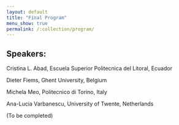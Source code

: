 ```yaml
---
layout: default
title: "Final Program"
menu_show: true
permalink: /:collection/program/
---
```


<!--
| 09:15 | Opening Remarks                  |
| 09:30 | Talk 1: Giuliano Casale           |
| 10:15 | Talk 2: Diwakar Krishnamurthy     |
| 11:00 | coffee break                     |
| 11:30 | FCRC Plenary                     |
| 12:30 | Lunch                            |
| 13:45 | Discussion Session (D1): What to teach|
| 14:45 | Talk 3: Mohammad Hajiesmaili      |
| 15:30 | Coffee Break                     |
| 16:00 | Talk 4: Ziv Scully                |
| 16:45 | Discussion Session (D2): How to teach |
| 17:45 | Closing Remarks                  |
-->

## Speakers: 

Cristina L. Abad, Escuela Superior Politecnica del Litoral, Ecuador

Dieter Fiems, Ghent University, Belgium

Michela Meo, Politecnico di Torino, Italy

Ana-Lucia Varbanescu, University of Twente, Netherlands

(To be completed)

<!--
## Title: Performance evaluation teaching in the age of cloud computing

**Abstract**: Cloud computing has been a primary ICT driver during the last 15 years, fostering sharp changes in performance engineering practices across the computing industry and, at the same time, profoundly steering research trends in academia. A distinctive trait of this paradigm is that cloud engineers can programmatically control software and system performance, raising an expectation for computing graduates who find employment in this area to be ready to engage in hands-on performance engineering problems. This, in turn, calls for a broader and more profound education on performance topics as part of the computing curriculum. This talk will present my own experience and views on the intersection between cloud computing and performance evaluation teaching. I will also give practical examples of how we can engage students in the performance evaluation discipline and prepare them to tackle quality-of-service engineering challenges that arise in the cloud domain.

**Bio**: Giuliano Casale joined the Department of Computing at Imperial College London in 2010, where he is currently a Reader. He teaches and does research in performance engineering and cloud computing, topics on which he has published more than 150 refereed papers. He has served on the technical program committee of several conferences in performance and dependability. His research work has received multiple recognitions, including best paper awards at ACM SIGMETRICS, IEEE/IFIP DSN, and IEEE INFOCOM. He serves on the editorial boards of IEEE TNSM and ACM TOMPECS, as editor-in-chief of Elsevier PEVA, and as the current chair of ACM SIGMETRICS.

## Speaker: Dieter Fiems, Ghent University, Belgium
## Title: Teaching Software Performance Evaluation to Undergrads: Lessons Learned and Challenges

**Abstract**: Recent high profile performance-related outages and problems in industry clearly establish the importance of imparting performance evaluation skills to students at the undergrad level. Yet, performance engineering is rarely a required course in most software engineering programs around the world. The typical undergrad student is naturally drawn towards coding courses and courses on topics that they think are likely to be in demand in industry, e.g., AI and ML. While sympathetic, curriculum designers often cite student pressures and other factors such as accreditation requirements from engineering bodies to argue for not including a required performance evaluation course.

As a long time instructor of a required, undergrad software performance evaluation course, I will describe some of my experiences operating in such a climate. Specifically, I will outline key strategies I have followed to motivate students and overcome their resistance to the somewhat analytical nature of performance analysis. I will also offer my observations on how undergrad curriculums can be tuned to instil a performance-aware mindset into students. Finally, I will point out ongoing challenges and invite the audience to brainstorm some solutions.

**Bio**: Diwakar Krishnamurthy is a Professor at the Department of Electrical and Software Engineering at the University of Calgary in Calgary, Alberta, Canada. Diwakar’s research interests span all aspects of characterizing, testing, modeling, and optimizing the performance of software systems. Recently, his efforts have focused on automated performance management of cloud and big data systems. A key emphasis of his research is to devise practical performance engineering techniques that can be operationalized in industry contexts, He has collaborated very closely with industry partners such as HP, SAP, and Huawei towards this objective. Diwakar has served on the TPCs of many performance-themed conferences such as ACM SIGMETRICS and ACM/SPEC ICPE. He has won or has been nominated for many teaching awards, including winning one for teaching an undergrad performance evaluation course.

## Speaker: Michela Meo, Politecnico di Torino, Italy
## Title: Teaching Learning-augmented Algorithms with Societal Design Criteria
**Abstract**: Traditionally, computer systems are designed to optimize classic notions of performance such as flow completion time, cost, etc. The system performance is then typically evaluated by characterizing theoretical bounds in worst-case settings. For the next generation of computer systems, it is essential to elevate societal criteria, such as carbon awareness and equity, as first-class design goals. However, the classic performance metrics may conflict with societal criteria. Foundational understanding and performance evaluations of systems with these inherent tradeoffs lead to two categories of challenges that impact the core educational components of algorithm design and performance analysis courses. 
- The classic techniques, e.g., worst-case analysis, for systems with conflicting objectives may lead to the impossibility of results. However, foundational understanding of the impossibility of results calls for new techniques and tools. In traditional performance evaluation, to understand the foundational limits, typically, it is sufficient to derive lower-bound arguments in worst-case settings. In the new era of system design, lower bounds are inherently about tradeoffs between different objectives. Characterizing these tradeoffs in settings with multiple design criteria is closer to the notion of  Pareto-optimality, which is drastically different from classic lower bounds. 
- With the impossibility of results using classic paradigms, one possible direction is to (re)design systems following the emerging direction of learning-augmented algorithms. With this approach, it might be possible to remove/mitigate the foundational conflict between classic vs. societal metrics using the right predictions. However, the performance evaluation of learning-augmented algorithms calls for a new set of technical questions that we will explore a few of them in this talk. 

We will use the online knapsack problem as a running example to contextualize how the learning-augmented and societal system design calls for broader and new educational components in classic algorithms and performance analysis courses.

**Bio**: Mohammad Hajiesmaili is an Assistant Professor with the Manning College of Information and Computer Sciences at the University of Massachusetts Amherst. He directs the Sustainability, Optimization, Learning, and Algorithms Research (SOLAR) lab, where the research focus is on developing optimization and machine learning, and algorithmic tools to improve the energy and carbon efficiency of digital and cyberinfrastructure. He was named to Popular Science’s Brilliant 10 in 2022, featuring his work on the decarbonization of the internet. His awards and honors include an NSF CAREER Award, an Amazon Research Award, a Google Faculty Research Award, and other awards from NSF, VMWare, and Adobe. He has received five best paper runner-ups in the ACM e-Energy conference.


## Speaker: Ana-Lucia Varbanescu, University of Twente, Netherlands
## Title: The Role of Advanced Math in Teaching Performance Modeling
**Abstract**: How should we teach performance modeling without assuming a deep mathematical background? One approach is to focus on rigorously studying relatively simple stochastic models that do not require too much math background. But this may leave students underprepared to reason about systems in practice. They have multiple servers, non-Poisson arrivals, heavy tails, and other features that demand more complex stochastic models. But rigorously studying such models requires more mathematical background than many computer science and engineering students have.

For students to reason about complex stochastic models, I believe they need powerful, generally applicable tools. In the first half of this talk, I argue that students would be well served by tools like continuous-state Markov processes, state space collapse, and Palm calculus. But these are advanced topics even for students with a strong math background. Can we teach them to all students? I believe the key is to start from a higher-level mathematical foundation for performance modeling, optimizing for accessibility and modeling flexibility over rigor. In the second half of the talk, I outline what this foundation could look like.

**Bio**: Ziv Scully starts as an Assistant Professor at the Cornell School of Operations Research and Information Engineering in July 2023. He received his PhD from Carnegie Mellon University, where he was advised by Mor Harchol-Balter and Guy Blelloch, in summer 2022. Following that, he was a research fellow at the Simons Institute for Theoretical Computer Science at UC Berkeley (fall 2022) and a postdoc at Harvard CS and MIT CSAIL, where he was mentored by Michael Miztenmacher and Piotr Indyk (spring 2023).

Ziv researches queueing, stochastic processes, and decision-making under uncertainty. One particular focus of his has been scheduling, with the aim of enabling queueing theory to analyze more complex policies in more complex systems. His work on this topic has recognized by multiple awards from INFORMS, ACM SIGMETRICS, and IFIP PERFORMANCE, including winning the 2022 INFORMS Nicholson Competition and receiving the 2022 SIGMETRICS Doctoral Dissertation Award.


## Discussion Sessions
However, the success of the workshop depends on a productive dialogue and deliberation among all participants.  We, therefore, have two discussion sessions, during which the speakers will sit with other attendees and lead the discussion on two topics:

## (D1) What to teach
To keep up with the times, what new topics should be included in a performance modeling and analysis course, and what classical topics can be dropped?

What should the relationship be between such a course and (i) the standard curriculum for Computer Science and (ii) currently popular courses?

What do industry practitioners need to know regarding performance modeling and analysis?  Etc.

## (D2) How to teach
To suit students' academic preparation and learning habits, what innovation can instructors bring to design assignments, labs, projects and theses?

What has worked well, and what did not?  Etc.
-->

